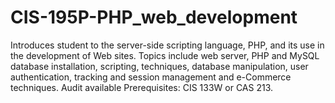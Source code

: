 # CIS-195P-PHP_web_development
Introduces student to the server-side scripting language, PHP, and its use in the development of Web sites. Topics include web server, PHP and MySQL database installation, scripting, techniques, database manipulation, user authentication, tracking and session management and e-Commerce techniques. Audit available Prerequisites: CIS 133W or CAS 213.
